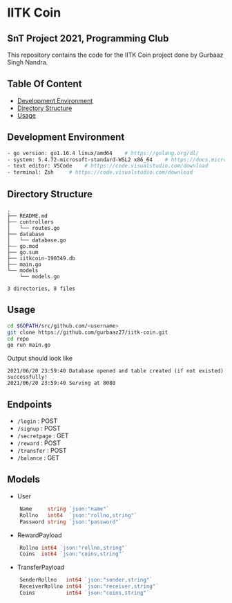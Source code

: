 # IITK Coin
## SnT Project 2021, Programming Club 

This repository contains the code for the IITK Coin project done by Gurbaaz Singh Nandra.

## Table Of Content
- [Development Environment](#development-environment)
- [Directory Structure](#directory-structure)
- [Usage](#usage)

## Development Environment

```bash
- go version: go1.16.4 linux/amd64    # https://golang.org/dl/
- system: 5.4.72-microsoft-standard-WSL2 x86_64    # https://docs.microsoft.com/en-us/windows/wsl/install-win10
- text editor: VSCode    # https://code.visualstudio.com/download
- terminal: Zsh     # https://code.visualstudio.com/download
```

## Directory Structure
```
.
├── README.md
├── controllers
│   └── routes.go
├── database
│   └── database.go
├── go.mod
├── go.sum
├── iitkcoin-190349.db
├── main.go
└── models
    └── models.go

3 directories, 8 files
```

## Usage
```bash
cd $GOPATH/src/github.com/<username>
git clone https://github.com/gurbaaz27/iitk-coin.git
cd repo
go run main.go
```

Output should look like

```
2021/06/20 23:59:40 Database opened and table created (if not existed) successfully!
2021/06/20 23:59:40 Serving at 8080
```

## Endpoints

- `/login` : POST
- `/signup` : POST
- `/secretpage` : GET
- `/reward` : POST
- `/transfer` : POST
- `/balance` : GET


## Models

-  User
```go
	Name     string `json:"name"`
	Rollno   int64  `json:"rollno,string"`
	Password string `json:"password"`
```

- RewardPayload
```go
    Rollno int64 `json:"rollno,string"`
	Coins  int64 `json:"coins,string"`
```

- TransferPayload
```go
    SenderRollno   int64 `json:"sender,string"`
	ReceiverRollno int64 `json:"receiver,string"`
	Coins          int64 `json:"coins,string"`
```